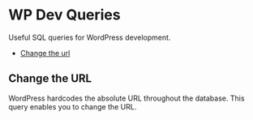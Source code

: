 # WP Dev Queries
Useful SQL queries for WordPress development.

- [Change the url](#change-the-url)

## Change the URL
WordPress hardcodes the absolute URL throughout the database. This query enables you to change the URL.
